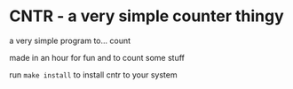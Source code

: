 # CNTR - a very simple counter thingy
a very simple program to... count

made in an hour for fun and to count some stuff

run `make install` to install cntr to your system

